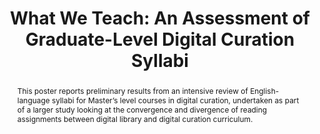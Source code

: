 ---
abstract: This poster reports preliminary results from an intensive review of English-language
  syllabi for Master’s level courses in digital curation, undertaken as part of a
  larger study looking at the convergence and divergence of reading assignments between
  digital library and digital curation curriculum.
creators:
- Hank, Carolyn
- Kirkpatrick, Charlene
- Lasley, Noah
- Shireman, Kylan
- Zhu, Xiaohua
date: null
document_url: https://services.phaidra.univie.ac.at/api/object/o:429589/download
grand_parent: iPRES
institutions: []
keywords:
- graduate; post-graduate education; content analysis; digital preservation
landing_page_url: https://phaidra.univie.ac.at/o:429589
language: eng
layout: publication
license: CC BY 4.0 International
notes_url: null
parent: iPRES 2015
presentation_url: null
publication_type: poster
size: 132703
source_name: iPRES
title: 'What We Teach: An Assessment of Graduate-Level Digital Curation Syllabi'
year: 2015
---